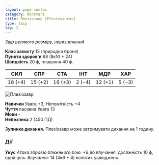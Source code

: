 ```yaml
---
layout: page-nontoc
category: monsters
title: Плезіозавр [Plesiosaurus]
type: Звір
tag: 2
---
```


_Звір великого розміру, невизначений_

**Клас захисту** 13 (природна броня)    
**Пункти здоров'я** 68 (8к10 + 24)    
**Швидкість** 20 ф, плавання 40 ф.

| СИЛ     | СПР     | СТА     | ІНТ    | МДР     | ХАР    |
| ------- | ------- | ------- | ------ | ------- | ------ |
| 18 (+4) | 15 (+2) | 16 (+3) | 2 (−4) | 12 (+1) | 5 (−3) |

![Плезіозавр](https://www.dndbeyond.com/avatars/thumbnails/16/488/1000/1000/636376304583147024.jpeg)

**Навички** Увага +3, Непомітність +4    
**Чуття** пасивна Увага 13    
**Мови** -    
**Небезпека** 2 (450 ПД)

**Зупинка дихання.** Плезіозавр може затримувати дихання на 1 годину.

### Дії
**Укус** _Атака зброєю ближнього бою:_ +6 до влучання, досяжність 10 ф, одна ціль. _Влучання:_ 14 (4к6 + 4) колотих ушкоджень.
